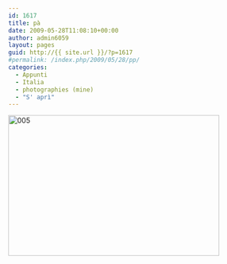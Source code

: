 ```yaml
---
id: 1617
title: pà
date: 2009-05-28T11:08:10+00:00
author: admin6059
layout: pages
guid: http://{{ site.url }}/?p=1617
#permalink: /index.php/2009/05/28/pp/
categories:
  - Appunti
  - Italia
  - photographies (mine)
  - "S' aprì"
---
```

<img class="aligncenter size-full wp-image-3755" src="{{ site.url }}/images/uploads/2009/05/005-1.jpg" alt="005" width="425" height="283" srcset="{{ site.url }}/images/uploads/2009/05/005-1.jpg 425w, {{ site.url }}/images/uploads/2009/05/005-1-300x200.jpg 300w, {{ site.url }}/images/uploads/2009/05/005-1-330x220.jpg 330w" sizes="(max-width: 425px) 100vw, 425px" />
